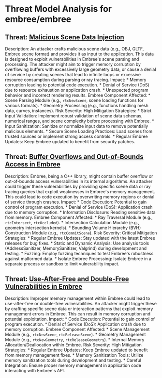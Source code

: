 # Threat Model Analysis for embree/embree

## Threat: [Malicious Scene Data Injection](./threats/malicious_scene_data_injection.md)

Description: An attacker crafts malicious scene data (e.g., OBJ, GLTF, Embree scene format) and provides it as input to the application. This data is designed to exploit vulnerabilities in Embree's scene parsing and processing. The attacker might aim to trigger memory corruption by overflowing buffers with excessively large geometry data, or cause a denial of service by creating scenes that lead to infinite loops or excessive resource consumption during parsing or ray tracing.
Impact:
    * Memory corruption leading to potential code execution.
    * Denial of Service (DoS) due to resource exhaustion or application crash.
    * Unexpected program behavior and incorrect rendering results.
Embree Component Affected:
    * Scene Parsing Module (e.g., `rtcNewScene`, scene loading functions for various formats).
    * Geometry Processing (e.g., functions handling mesh data, curves, instances).
Risk Severity: High
Mitigation Strategies:
    * Strict Input Validation: Implement robust validation of scene data schemas, numerical ranges, and scene complexity before processing with Embree.
    * Input Sanitization: Sanitize or normalize input data to remove potentially malicious elements.
    * Secure Scene Loading Practices: Load scenes from trusted sources or implement strong access controls.
    * Regular Embree Updates: Keep Embree updated to benefit from security patches.

## Threat: [Buffer Overflows and Out-of-Bounds Access in Embree](./threats/buffer_overflows_and_out-of-bounds_access_in_embree.md)

Description: Embree, being a C++ library, might contain buffer overflow or out-of-bounds access vulnerabilities in its internal algorithms. An attacker could trigger these vulnerabilities by providing specific scene data or ray tracing queries that exploit weaknesses in Embree's memory management. This could lead to code execution by overwriting memory regions or denial of service through crashes.
Impact:
    * Code Execution: Potential to gain control of program execution.
    * Denial of Service (DoS): Application crash due to memory corruption.
    * Information Disclosure: Reading sensitive data from memory.
Embree Component Affected:
    * Ray Traversal Module (e.g., `rtcIntersect`, `rtcOccluded`).
    * Intersection Calculation Module (e.g., geometry intersection kernels).
    * Bounding Volume Hierarchy (BVH) Construction Module (e.g., `rtcCommitScene`).
Risk Severity: Critical
Mitigation Strategies:
    * Regular Embree Updates: Stay updated with the latest Embree releases for bug fixes.
    * Static and Dynamic Analysis: Use analysis tools (AddressSanitizer, MemorySanitizer, Valgrind) during development and testing.
    * Fuzzing: Employ fuzzing techniques to test Embree's robustness against malformed data.
    * Isolate Embree Processing: Isolate Embree in a separate process or sandbox to limit vulnerability impact.

## Threat: [Use-After-Free and Double-Free Vulnerabilities in Embree](./threats/use-after-free_and_double-free_vulnerabilities_in_embree.md)

Description: Improper memory management within Embree could lead to use-after-free or double-free vulnerabilities. An attacker might trigger these by crafting specific scene data or interaction patterns that exploit memory management errors in Embree. This can result in memory corruption and potential exploitation.
Impact:
    * Code Execution: Potential to gain control of program execution.
    * Denial of Service (DoS): Application crash due to memory corruption.
Embree Component Affected:
    * Scene Management Module (e.g., `rtcNewScene`, `rtcReleaseScene`).
    * Geometry Management Module (e.g., `rtcNewGeometry`, `rtcReleaseGeometry`).
    * Internal Memory Allocation/Deallocation within Embree.
Risk Severity: High
Mitigation Strategies:
    * Regular Embree Updates: Keep Embree updated to benefit from memory management fixes.
    * Memory Sanitization Tools: Utilize memory sanitization tools during development and testing.
    * Careful Integration: Ensure proper memory management in application code interacting with Embree's API.

